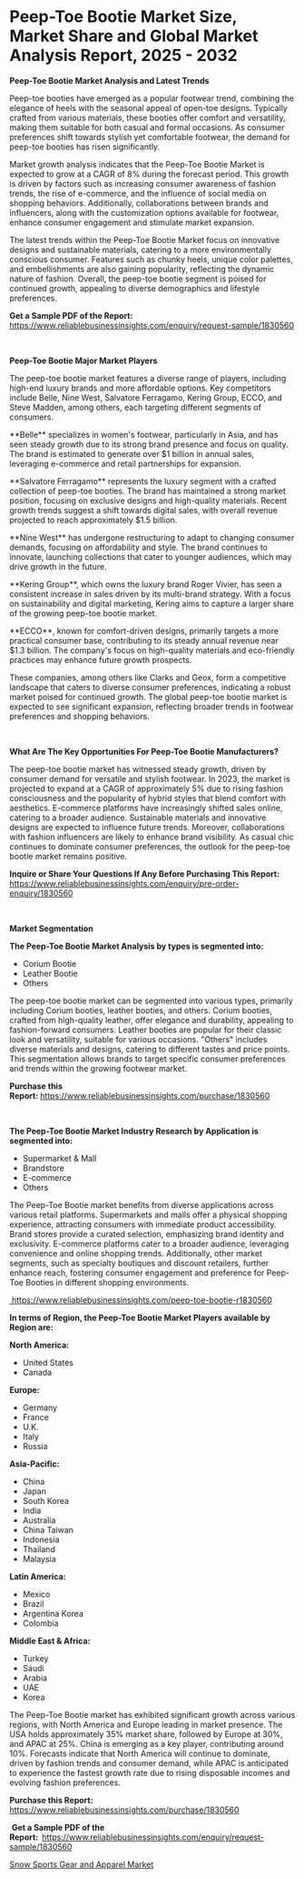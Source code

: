 <p><h1>Peep-Toe Bootie Market Size, Market Share and Global Market Analysis Report, 2025 - 2032</h1></p><p><strong>Peep-Toe Bootie Market Analysis and Latest Trends</strong></p>
<p><p>Peep-toe booties have emerged as a popular footwear trend, combining the elegance of heels with the seasonal appeal of open-toe designs. Typically crafted from various materials, these booties offer comfort and versatility, making them suitable for both casual and formal occasions. As consumer preferences shift towards stylish yet comfortable footwear, the demand for peep-toe booties has risen significantly.</p><p>Market growth analysis indicates that the Peep-Toe Bootie Market is expected to grow at a CAGR of 8% during the forecast period. This growth is driven by factors such as increasing consumer awareness of fashion trends, the rise of e-commerce, and the influence of social media on shopping behaviors. Additionally, collaborations between brands and influencers, along with the customization options available for footwear, enhance consumer engagement and stimulate market expansion.</p><p>The latest trends within the Peep-Toe Bootie Market focus on innovative designs and sustainable materials, catering to a more environmentally conscious consumer. Features such as chunky heels, unique color palettes, and embellishments are also gaining popularity, reflecting the dynamic nature of fashion. Overall, the peep-toe bootie segment is poised for continued growth, appealing to diverse demographics and lifestyle preferences.</p></p>
<p><strong>Get a Sample PDF of the Report:&nbsp;</strong> <a href="https://www.reliablebusinessinsights.com/enquiry/request-sample/1830560?utm_campaign=2319&utm_medium=2&utm_source=Github&utm_content=ia&utm_term=05042025&utm_id=peep-toe-bootie">https://www.reliablebusinessinsights.com/enquiry/request-sample/1830560</a></p>
<p>&nbsp;</p>
<p><strong>Peep-Toe Bootie Major Market Players</strong></p>
<p><p>The peep-toe bootie market features a diverse range of players, including high-end luxury brands and more affordable options. Key competitors include Belle, Nine West, Salvatore Ferragamo, Kering Group, ECCO, and Steve Madden, among others, each targeting different segments of consumers.</p><p>**Belle** specializes in women's footwear, particularly in Asia, and has seen steady growth due to its strong brand presence and focus on quality. The brand is estimated to generate over $1 billion in annual sales, leveraging e-commerce and retail partnerships for expansion.</p><p>**Salvatore Ferragamo** represents the luxury segment with a crafted collection of peep-toe booties. The brand has maintained a strong market position, focusing on exclusive designs and high-quality materials. Recent growth trends suggest a shift towards digital sales, with overall revenue projected to reach approximately $1.5 billion.</p><p>**Nine West** has undergone restructuring to adapt to changing consumer demands, focusing on affordability and style. The brand continues to innovate, launching collections that cater to younger audiences, which may drive growth in the future.</p><p>**Kering Group**, which owns the luxury brand Roger Vivier, has seen a consistent increase in sales driven by its multi-brand strategy. With a focus on sustainability and digital marketing, Kering aims to capture a larger share of the growing peep-toe bootie market.</p><p>**ECCO**, known for comfort-driven designs, primarily targets a more practical consumer base, contributing to its steady annual revenue near $1.3 billion. The company's focus on high-quality materials and eco-friendly practices may enhance future growth prospects.</p><p>These companies, among others like Clarks and Geox, form a competitive landscape that caters to diverse consumer preferences, indicating a robust market poised for continued growth. The global peep-toe bootie market is expected to see significant expansion, reflecting broader trends in footwear preferences and shopping behaviors.</p></p>
<p>&nbsp;</p>
<p><strong>What Are The Key Opportunities For Peep-Toe Bootie Manufacturers?</strong></p>
<p><p>The peep-toe bootie market has witnessed steady growth, driven by consumer demand for versatile and stylish footwear. In 2023, the market is projected to expand at a CAGR of approximately 5% due to rising fashion consciousness and the popularity of hybrid styles that blend comfort with aesthetics. E-commerce platforms have increasingly shifted sales online, catering to a broader audience. Sustainable materials and innovative designs are expected to influence future trends. Moreover, collaborations with fashion influencers are likely to enhance brand visibility. As casual chic continues to dominate consumer preferences, the outlook for the peep-toe bootie market remains positive.</p></p>
<p><strong>Inquire or Share Your Questions If Any Before Purchasing This Report:</strong> <a href="https://www.reliablebusinessinsights.com/enquiry/pre-order-enquiry/1830560?utm_campaign=2319&utm_medium=2&utm_source=Github&utm_content=ia&utm_term=05042025&utm_id=peep-toe-bootie">https://www.reliablebusinessinsights.com/enquiry/pre-order-enquiry/1830560</a></p>
<p>&nbsp;</p>
<p><strong>Market Segmentation</strong></p>
<p><strong>The Peep-Toe Bootie Market Analysis by types is segmented into:</strong></p>
<p><ul><li>Corium Bootie</li><li>Leather Bootie</li><li>Others</li></ul></p>
<p><p>The peep-toe bootie market can be segmented into various types, primarily including Corium booties, leather booties, and others. Corium booties, crafted from high-quality leather, offer elegance and durability, appealing to fashion-forward consumers. Leather booties are popular for their classic look and versatility, suitable for various occasions. "Others" includes diverse materials and designs, catering to different tastes and price points. This segmentation allows brands to target specific consumer preferences and trends within the growing footwear market.</p></p>
<p><strong>Purchase this Report:&nbsp;</strong><a href="https://www.reliablebusinessinsights.com/purchase/1830560?utm_campaign=2319&utm_medium=2&utm_source=Github&utm_content=ia&utm_term=05042025&utm_id=peep-toe-bootie">https://www.reliablebusinessinsights.com/purchase/1830560</a></p>
<p>&nbsp;</p>
<p><strong>The Peep-Toe Bootie Market Industry Research by Application is segmented into:</strong></p>
<p><ul><li>Supermarket & Mall</li><li>Brandstore</li><li>E-commerce</li><li>Others</li></ul></p>
<p><p>The Peep-Toe Bootie market benefits from diverse applications across various retail platforms. Supermarkets and malls offer a physical shopping experience, attracting consumers with immediate product accessibility. Brand stores provide a curated selection, emphasizing brand identity and exclusivity. E-commerce platforms cater to a broader audience, leveraging convenience and online shopping trends. Additionally, other market segments, such as specialty boutiques and discount retailers, further enhance reach, fostering consumer engagement and preference for Peep-Toe Booties in different shopping environments.</p></p>
<p><a href="https://www.reliablebusinessinsights.com/peep-toe-bootie-r1830560?utm_campaign=2319&utm_medium=2&utm_source=Github&utm_content=ia&utm_term=05042025&utm_id=peep-toe-bootie">&nbsp;https://www.reliablebusinessinsights.com/peep-toe-bootie-r1830560</a></p>
<p><strong>In terms of Region, the Peep-Toe Bootie Market Players available by Region are:</strong></p>
<p>
    <p> <strong> North America: </strong>
        <ul>
            <li>United States</li>
            <li>Canada</li>
        </ul>
        </p> 
    <p> <strong> Europe: </strong>
        <ul>
            <li>Germany</li>
            <li>France</li>
            <li>U.K.</li>
            <li>Italy</li>
            <li>Russia</li>
        </ul>
        </p> 
    <p> <strong> Asia-Pacific: </strong>
        <ul>
            <li>China</li>
            <li>Japan</li>
            <li>South Korea</li>
            <li>India</li>
            <li>Australia</li>
            <li>China Taiwan</li>
            <li>Indonesia</li>
            <li>Thailand</li>
            <li>Malaysia</li>
        </ul>
        </p> 
    <p> <strong> Latin America: </strong>
        <ul>
            <li>Mexico</li>
            <li>Brazil</li>
            <li>Argentina Korea</li>
            <li>Colombia</li>
        </ul>
        </p> 
    <p> <strong> Middle East & Africa: </strong>
        <ul>
            <li>Turkey</li>
            <li>Saudi</li>
            <li>Arabia</li>
            <li>UAE</li>
            <li>Korea</li>
        </ul>
    </p>
    </p>
<p><p>The Peep-Toe Bootie market has exhibited significant growth across various regions, with North America and Europe leading in market presence. The USA holds approximately 35% market share, followed by Europe at 30%, and APAC at 25%. China is emerging as a key player, contributing around 10%. Forecasts indicate that North America will continue to dominate, driven by fashion trends and consumer demand, while APAC is anticipated to experience the fastest growth rate due to rising disposable incomes and evolving fashion preferences.</p></p>
<p><strong>Purchase this Report: </strong><a href="https://www.reliablebusinessinsights.com/purchase/1830560?utm_campaign=2319&utm_medium=2&utm_source=Github&utm_content=ia&utm_term=05042025&utm_id=peep-toe-bootie">https://www.reliablebusinessinsights.com/purchase/1830560</a></p>
<p>&nbsp;<strong>Get a Sample PDF of the Report:&nbsp;&nbsp;</strong><a href="https://www.reliablebusinessinsights.com/enquiry/request-sample/1830560?utm_campaign=2319&utm_medium=2&utm_source=Github&utm_content=ia&utm_term=05042025&utm_id=peep-toe-bootie">https://www.reliablebusinessinsights.com/enquiry/request-sample/1830560</a></p>
<p><strong></strong></p>
<p><p><a href="https://github.com/oslieselotte2192/Market-Research-Report-List-1/blob/main/snow-sports-gear-and-apparel-market.md?utm_campaign=2319&utm_medium=2&utm_source=Github&utm_content=ia&utm_term=05042025&utm_id=peep-toe-bootie">Snow Sports Gear and Apparel Market</a></p></p>